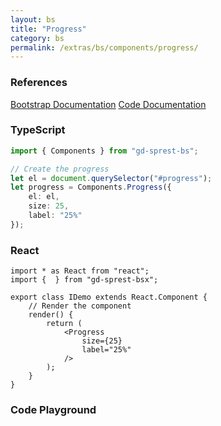 ```yaml
---
layout: bs
title: "Progress"
category: bs
permalink: /extras/bs/components/progress/
---
```


### References

<div class="bs">
    <div class="list-group">
        <a class="list-group-item list-group-item-action" href="https://getbootstrap.com/docs/4.4/components/collapse/#progress">Bootstrap Documentation</a>
        <a class="list-group-item list-group-item-action" href="/docs/sprest-bs/modules/_components_progress_d_.html">Code Documentation</a>
    </div>
</div>

### TypeScript

```ts
import { Components } from "gd-sprest-bs";

// Create the progress
let el = document.querySelector("#progress");
let progress = Components.Progress({
    el: el,
    size: 25,
    label: "25%"
});
```

### React

```tsx
import * as React from "react";
import {  } from "gd-sprest-bsx";

export class IDemo extends React.Component {
    // Render the component
    render() {
        return (
            <Progress
                size={25}
                label="25%"
            />
        );
    }
}
```

### Code Playground

<div id="playground" class="bs"></div>
<script type="text/javascript">
    // Wait for the page to load
    window.addEventListener("load", function() {
        // Create the code editor
        var editor = CodeEditor(document.getElementById("playground"), true, [
            '// Create the progress bar',
            'Components.Progress({',
            '\tel: app,',
            '\tsize: 25,',
            '\tlabel: "25%"',
            '});'
        ].join('\n'));
    });
</script>